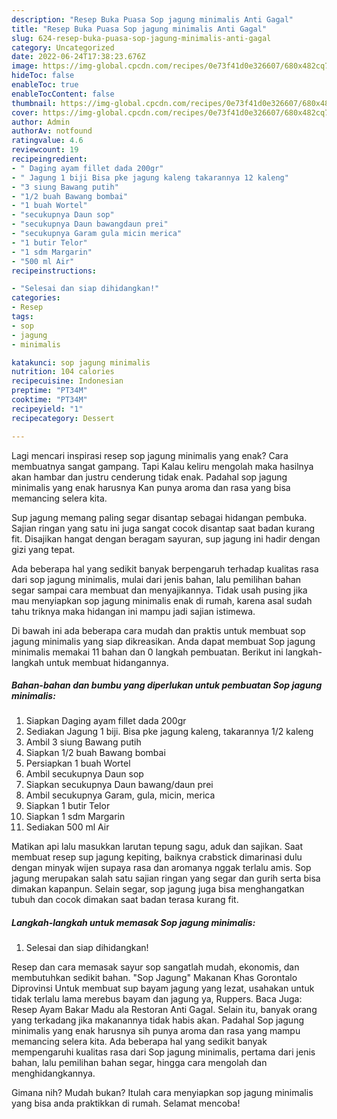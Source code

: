```yaml
---
description: "Resep Buka Puasa Sop jagung minimalis Anti Gagal"
title: "Resep Buka Puasa Sop jagung minimalis Anti Gagal"
slug: 624-resep-buka-puasa-sop-jagung-minimalis-anti-gagal
category: Uncategorized
date: 2022-06-24T17:38:23.676Z
image: https://img-global.cpcdn.com/recipes/0e73f41d0e326607/680x482cq70/sop-jagung-minimalis-foto-resep-utama.jpg
hideToc: false
enableToc: true
enableTocContent: false
thumbnail: https://img-global.cpcdn.com/recipes/0e73f41d0e326607/680x482cq70/sop-jagung-minimalis-foto-resep-utama.jpg
cover: https://img-global.cpcdn.com/recipes/0e73f41d0e326607/680x482cq70/sop-jagung-minimalis-foto-resep-utama.jpg
author: Admin
authorAv: notfound
ratingvalue: 4.6
reviewcount: 19
recipeingredient:
- " Daging ayam fillet dada 200gr"
- " Jagung 1 biji Bisa pke jagung kaleng takarannya 12 kaleng"
- "3 siung Bawang putih"
- "1/2 buah Bawang bombai"
- "1 buah Wortel"
- "secukupnya Daun sop"
- "secukupnya Daun bawangdaun prei"
- "secukupnya Garam gula micin merica"
- "1 butir Telor"
- "1 sdm Margarin"
- "500 ml Air"
recipeinstructions:

- "Selesai dan siap dihidangkan!"
categories:
- Resep
tags:
- sop
- jagung
- minimalis

katakunci: sop jagung minimalis 
nutrition: 104 calories
recipecuisine: Indonesian
preptime: "PT34M"
cooktime: "PT34M"
recipeyield: "1"
recipecategory: Dessert

---
```



Lagi mencari inspirasi resep sop jagung minimalis yang enak? Cara membuatnya sangat gampang. Tapi Kalau keliru mengolah maka hasilnya akan hambar dan justru cenderung tidak enak. Padahal sop jagung minimalis yang enak harusnya Kan punya aroma dan rasa yang bisa memancing selera kita.


Sup jagung memang paling segar disantap sebagai hidangan pembuka. Sajian ringan yang satu ini juga sangat cocok disantap saat badan kurang fit. Disajikan hangat dengan beragam sayuran, sup jagung ini hadir dengan gizi yang tepat.

Ada beberapa hal yang sedikit banyak berpengaruh terhadap kualitas rasa dari sop jagung minimalis, mulai dari jenis bahan, lalu pemilihan bahan segar sampai cara membuat dan menyajikannya. Tidak usah pusing jika mau menyiapkan sop jagung minimalis enak di rumah, karena asal sudah tahu triknya maka hidangan ini mampu jadi sajian istimewa.


Di bawah ini ada beberapa cara mudah dan praktis untuk membuat sop jagung minimalis yang siap dikreasikan. Anda dapat membuat Sop jagung minimalis memakai 11 bahan dan 0 langkah pembuatan. Berikut ini langkah-langkah untuk membuat hidangannya.

<!--inarticleads1-->

##### Bahan-bahan dan bumbu yang diperlukan untuk pembuatan Sop jagung minimalis:

1. Siapkan  Daging ayam fillet dada 200gr
1. Sediakan  Jagung 1 biji. Bisa pke jagung kaleng, takarannya 1/2 kaleng
1. Ambil 3 siung Bawang putih
1. Siapkan 1/2 buah Bawang bombai
1. Persiapkan 1 buah Wortel
1. Ambil secukupnya Daun sop
1. Siapkan secukupnya Daun bawang/daun prei
1. Ambil secukupnya Garam, gula, micin, merica
1. Siapkan 1 butir Telor
1. Siapkan 1 sdm Margarin
1. Sediakan 500 ml Air


Matikan api lalu masukkan larutan tepung sagu, aduk dan sajikan. Saat membuat resep sup jagung kepiting, baiknya crabstick dimarinasi dulu dengan minyak wijen supaya rasa dan aromanya nggak terlalu amis. Sop jagung merupakan salah satu sajian ringan yang segar dan gurih serta bisa dimakan kapanpun. Selain segar, sop jagung juga bisa menghangatkan tubuh dan cocok dimakan saat badan terasa kurang fit. 

<!--inarticleads2-->

##### Langkah-langkah untuk memasak Sop jagung minimalis:


1. Selesai dan siap dihidangkan!

Resep dan cara memasak sayur sop sangatlah mudah, ekonomis, dan membutuhkan sedikit bahan. &#34;Sop Jagung&#34; Makanan Khas Gorontalo Diprovinsi Untuk membuat sup bayam jagung yang lezat, usahakan untuk tidak terlalu lama merebus bayam dan jagung ya, Ruppers. Baca Juga: Resep Ayam Bakar Madu ala Restoran Anti Gagal. Selain itu, banyak orang yang terkadang jika makanannya tidak habis akan. Padahal Sop jagung minimalis yang enak harusnya sih punya aroma dan rasa yang mampu memancing selera kita. Ada beberapa hal yang sedikit banyak mempengaruhi kualitas rasa dari Sop jagung minimalis, pertama dari jenis bahan, lalu pemilihan bahan segar, hingga cara mengolah dan menghidangkannya. 

Gimana nih? Mudah bukan? Itulah cara menyiapkan sop jagung minimalis yang bisa anda praktikkan di rumah. Selamat mencoba!
